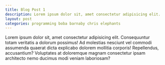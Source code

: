 ```yaml
---
title: Blog Post 1
description: Lorem ipsum dolor sit, amet consectetur adipisicing elit. Consequuntur totam veritatis a dolorum possimus! Ad molestias nesciunt vel commodi assumenda quaerat dicta explicabo dolorem mollitia corporis! Repellendus, accusantium? Voluptates at doloremque magnam consectetur ipsam architecto nemo ducimus modi veniam laboriosam?
layout: post
categories: programming boba barnaby chris elephants
---
```

Lorem ipsum dolor sit, amet consectetur adipisicing elit. Consequuntur totam veritatis a dolorum possimus! Ad molestias nesciunt vel commodi assumenda quaerat dicta explicabo dolorem mollitia corporis! Repellendus, accusantium? Voluptates at doloremque magnam consectetur ipsam architecto nemo ducimus modi veniam laboriosam?
